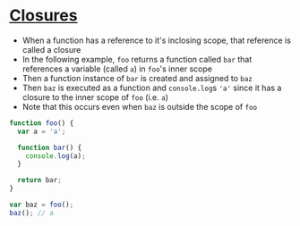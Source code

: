 # [Closures](https://github.com/getify/You-Dont-Know-JS/blob/master/scope%20%26%20closures/ch5.md#nitty-gritty)

* When a function has a reference to it's inclosing scope, that reference is called a closure
* In the following example, `foo` returns a function called `bar` that references a variable (called `a`) in `foo`'s inner scope
* Then a function instance of `bar` is created and assigned to `baz`
* Then `baz` is executed as a function and `console.log`s `'a'` since it has a closure to the inner scope of `foo` (i.e. `a`)
* Note that this occurs even when `baz` is outside the scope of `foo`

```javascript
function foo() {
  var a = 'a';

  function bar() {
    console.log(a);
  }

  return bar;
}

var baz = foo();
baz(); // a
```

